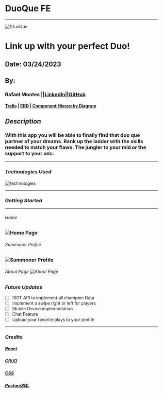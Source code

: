# DuoQue FE

---



![!DuoQue]()

# Link up with your perfect Duo!

## Date: 03/24/2023

## By:

### Rafael Montes ||[LinkedIn](www.linkedin.com/in/rafael-montes-9040491a5)||[GitHub](https://github.com/RafaelIgnacioMontes)


#### [Trello]() | [ERD](https://media.discordapp.net/attachments/166084953740673025/1088703135578607626/image.png?width=1082&height=678) | [Component Hierarchy Diagram](https://media.discordapp.net/attachments/166084953740673025/1088703060861276170/Screenshot_from_2023-03-23_22-17-52.png?width=1164&height=678)


## **_Description_**

### With this app you will be able to finally find that duo que partner of your dreams. Rank up the ladder with the skills needed to match your flaws. The jungler to your mid or the support to your adc. 

---

### **_Technologies Used_**

####

![technologies](https://camo.githubusercontent.com/c7cd26def93db19affeb8c6af3009fd15720ce38f6259e730699a305c676a820/68747470733a2f2f7777772e66726565636f646563616d702e6f72672f6e6577732f636f6e74656e742f696d616765732f73697a652f77323030302f323032302f30332f5045524e2e706e67)

---

### **_Getting Started_**



---

###### Home

### ![Home Page]()

###### Summoner Profile

### ![Summoner Profile]()

###### About Page ![About Page]()

### **_Future Updates_**

- [ ] RIOT API to implement all champion Data
- [ ] Implement a swipe right or left for players
- [ ] Mobile Device implementation
- [ ] Chat Feature
- [ ] Upload your favorite plays to your profile

---

### **_Credits_**

##### [React](https://developer.mozilla.org/en-US/docs/Learn/Tools_and_testing/Client-side_JavaScript_frameworks/React_interactivity_filtering_conditional_rendering)

##### [CRUD](https://geeksforgeeks.com/)

##### [CSS](https://weekendprojects.dev/posts/which-responsive-media-query-breakpoints-should-you-use/)

##### [PostgreSQL](https://www.postgresql.org/)
